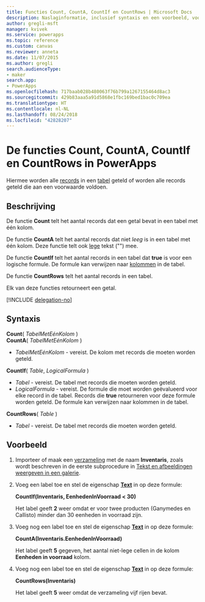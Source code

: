 ```yaml
---
title: Functies Count, CountA, CountIf en CountRows | Microsoft Docs
description: Naslaginformatie, inclusief syntaxis en een voorbeeld, voor de functies Count, CountA, CountIf en CountRows in PowerApps
author: gregli-msft
manager: kvivek
ms.service: powerapps
ms.topic: reference
ms.custom: canvas
ms.reviewer: anneta
ms.date: 11/07/2015
ms.author: gregli
search.audienceType:
- maker
search.app:
- PowerApps
ms.openlocfilehash: 717baab028b480063f76b799a1267155464d8ac3
ms.sourcegitcommit: 429b83aaa5a91d5868e1fbc169bed1bac0c709ea
ms.translationtype: HT
ms.contentlocale: nl-NL
ms.lasthandoff: 08/24/2018
ms.locfileid: "42828207"
---
```

# <a name="count-counta-countif-and-countrows-functions-in-powerapps"></a>De functies Count, CountA, CountIf en CountRows in PowerApps
Hiermee worden alle [records](../working-with-tables.md#records) in een [tabel](../working-with-tables.md) geteld of worden alle records geteld die aan een voorwaarde voldoen.

## <a name="description"></a>Beschrijving
De functie **Count** telt het aantal records dat een getal bevat in een tabel met één kolom.

De functie **CountA** telt het aantal records dat niet *leeg* is in een tabel met één kolom. Deze functie telt ook [lege](function-isblank-isempty.md) tekst ("") mee.

De functie **CountIf** telt het aantal records in een tabel dat **true** is voor een logische formule.  De formule kan verwijzen naar [kolommen](../working-with-tables.md#columns) in de tabel.

De functie **CountRows** telt het aantal records in een tabel.

Elk van deze functies retourneert een getal.

[!INCLUDE [delegation-no](../../../includes/delegation-no.md)]

## <a name="syntax"></a>Syntaxis
**Count**( *TabelMetEénKolom* )<br>
**CountA**( *TabelMetEénKolom* )

* *TabelMetEénKolom* - vereist.  De kolom met records die moeten worden geteld.  

**CountIf**( *Table*, *LogicalFormula* )

* *Tabel* - vereist.  De tabel met records die moeten worden geteld.
* *LogicalFormula* - vereist.  De formule die moet worden geëvalueerd voor elke record in de tabel.  Records die **true** retourneren voor deze formule worden geteld.  De formule kan verwijzen naar kolommen in de tabel.

**CountRows**( *Table* )

* *Tabel* - vereist.  De tabel met records die moeten worden geteld.

## <a name="example"></a>Voorbeeld
1. Importeer of maak een [verzameling](../working-with-data-sources.md#collections) met de naam **Inventaris**, zoals wordt beschreven in de eerste subprocedure in [Tekst en afbeeldingen weergeven in een galerie](../show-images-text-gallery-sort-filter.md).
2. Voeg een label toe en stel de eigenschap **[Text](../controls/properties-core.md)** in op deze formule:
   
    **CountIf(Inventaris, EenhedenInVoorraad < 30)**
   
    Het label geeft **2** weer omdat er voor twee producten (Ganymedes en Callisto) minder dan 30 eenheden in voorraad zijn.
3. Voeg nog een label toe en stel de eigenschap **[Text](../controls/properties-core.md)** in op deze formule:
   
    **CountA(Inventaris.EenhedenInVoorraad)**
   
    Het label geeft **5** gegeven, het aantal niet-lege cellen in de kolom **Eenheden in voorraad** kolom.
4. Voeg nog een label toe en stel de eigenschap **[Text](../controls/properties-core.md)** in op deze formule:
   
    **CountRows(Inventaris)**
   
    Het label geeft **5** weer omdat de verzameling vijf rijen bevat.

